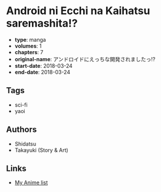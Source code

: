 # Android ni Ecchi na Kaihatsu saremashita!?

-   **type**: manga
-   **volumes**: 1
-   **chapters**: 7
-   **original-name**: アンドロイドにえっちな開発されましたっ!?
-   **start-date**: 2018-03-24
-   **end-date**: 2018-03-24

## Tags

-   sci-fi
-   yaoi

## Authors

-   Shidatsu
-   Takayuki (Story & Art)

## Links

-   [My Anime list](https://myanimelist.net/manga/129703/Android_ni_Ecchi_na_Kaihatsu_saremashita)
